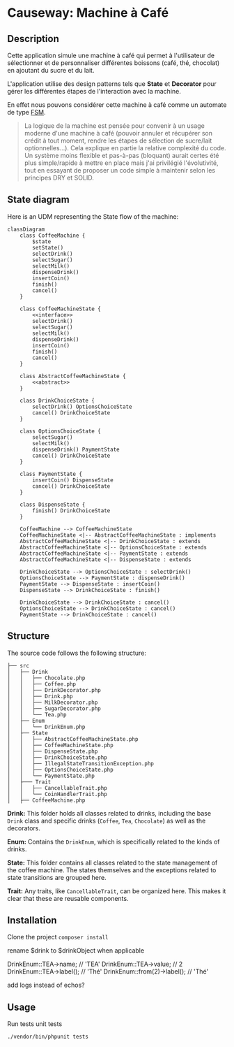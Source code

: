 # Causeway: Machine à Café

## Description

Cette application simule une machine à café qui permet à l'utilisateur de sélectionner et de personnaliser différentes boissons (café, thé, chocolat) en ajoutant du sucre et du lait.

L'application utilise des design patterns tels que **State** et **Decorator** pour gérer les différentes étapes de l'interaction avec la machine.

En effet nous pouvons considérer cette machine à café comme un automate de type [FSM](https://en.wikipedia.org/wiki/Finite-state_machine).

> La logique de la machine est pensée pour convenir à un usage moderne d'une machine à café (pouvoir annuler et récupérer son crédit à tout moment, rendre les étapes de sélection de sucre/lait optionnelles...).
> Cela explique en partie la relative complexité du code.
> Un système moins flexible et pas-à-pas (bloquant) aurait certes été plus simple/rapide à mettre en place mais j'ai privilégié l'évolutivité, tout en essayant de proposer un code simple à maintenir selon les principes DRY et SOLID.

## State diagram

Here is an UDM representing the State flow of the machine:

```mermaid
classDiagram
    class CoffeeMachine {
        $state
        setState()
        selectDrink()
        selectSugar()
        selectMilk()
        dispenseDrink()
        insertCoin()
        finish()
        cancel()
    }

    class CoffeeMachineState {
        <<interface>>
        selectDrink()
        selectSugar()
        selectMilk()
        dispenseDrink()
        insertCoin()
        finish()
        cancel()
    }

    class AbstractCoffeeMachineState {
        <<abstract>>
    }

    class DrinkChoiceState {
        selectDrink() OptionsChoiceState
        cancel() DrinkChoiceState
    }

    class OptionsChoiceState {
        selectSugar()
        selectMilk()
        dispenseDrink() PaymentState
        cancel() DrinkChoiceState
    }

    class PaymentState {
        insertCoin() DispenseState
        cancel() DrinkChoiceState
    }

    class DispenseState {
        finish() DrinkChoiceState
    }

    CoffeeMachine --> CoffeeMachineState
    CoffeeMachineState <|-- AbstractCoffeeMachineState : implements
    AbstractCoffeeMachineState <|-- DrinkChoiceState : extends
    AbstractCoffeeMachineState <|-- OptionsChoiceState : extends
    AbstractCoffeeMachineState <|-- PaymentState : extends
    AbstractCoffeeMachineState <|-- DispenseState : extends

    DrinkChoiceState --> OptionsChoiceState : selectDrink()
    OptionsChoiceState --> PaymentState : dispenseDrink()
    PaymentState --> DispenseState : insertCoin()
    DispenseState --> DrinkChoiceState : finish()

    DrinkChoiceState --> DrinkChoiceState : cancel()
    OptionsChoiceState --> DrinkChoiceState : cancel()
    PaymentState --> DrinkChoiceState : cancel()
```

## Structure

The source code follows the following structure:

```shell
├── src
│   ├── Drink
│   │   ├── Chocolate.php
│   │   ├── Coffee.php
│   │   ├── DrinkDecorator.php
│   │   ├── Drink.php
│   │   ├── MilkDecorator.php
│   │   ├── SugarDecorator.php
│   │   └── Tea.php
│   ├── Enum
│   │   └── DrinkEnum.php
│   ├── State
│   │   ├── AbstractCoffeeMachineState.php
│   │   ├── CoffeeMachineState.php
│   │   ├── DispenseState.php
│   │   ├── DrinkChoiceState.php
│   │   ├── IllegalStateTransitionException.php
│   │   ├── OptionsChoiceState.php
│   │   └── PaymentState.php
│   ├─── Trait
│   │   ├── CancellableTrait.php
│   │   └── CoinHandlerTrait.php
│   ├── CoffeeMachine.php
```

**Drink:** This folder holds all classes related to drinks, including the base `Drink` class and specific drinks (`Coffee`, `Tea`, `Chocolate`) as well as the decorators.

**Enum:** Contains the `DrinkEnum`, which is specifically related to the kinds of drinks.

**State:** This folder contains all classes related to the state management of the coffee machine. The states themselves and the exceptions related to state transitions are grouped here.

**Trait:** Any traits, like `CancellableTrait`, can be organized here. This makes it clear that these are reusable components.

## Installation

Clone the project
`composer install`

rename $drink to $drinkObject when applicable

DrinkEnum::TEA->name; // 'TEA'
DrinkEnum::TEA->value; // 2
DrinkEnum::TEA->label(); // 'Thé'
DrinkEnum::from(2)->label(); // 'Thé'

add logs instead of echos?

## Usage

Run tests unit tests

```shell
./vendor/bin/phpunit tests
```
